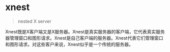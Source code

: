 # xnest

> nested X server

Xnest既是X客户端又是X服务器。Xnest是真实服务器的客户端，它代表真实服务器管理窗口和图形请求。Xnest是自己客户端的服务器。Xnest代表它们管理窗口和图形请求。对这些客户来说，Xnest似乎是一个传统的服务器。
